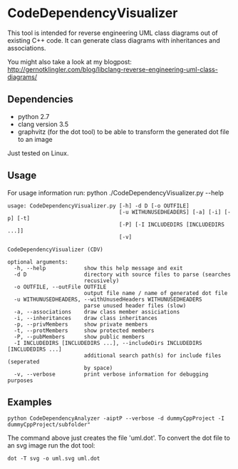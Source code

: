 CodeDependencyVisualizer
========================

This tool is intended for reverse engineering UML class diagrams out of existing C++ code. It can generate class diagrams with inheritances and associations.

You might also take a look at my blogpost: http://gernotklingler.com/blog/libclang-reverse-engineering-uml-class-diagrams/

Dependencies
------------
- python 2.7
- clang version 3.5
- graphvitz (for the dot tool) to be able to transform the generated dot file to an image

Just tested on Linux.

Usage
-----
For usage information run:
python ./CodeDependencyVisualizer.py --help
```
usage: CodeDependencyVisualizer.py [-h] -d D [-o OUTFILE]
                                   [-u WITHUNUSEDHEADERS] [-a] [-i] [-p] [-t]
                                   [-P] [-I INCLUDEDIRS [INCLUDEDIRS ...]]
                                   [-v]

CodeDependencyVisualizer (CDV)

optional arguments:
  -h, --help            show this help message and exit
  -d D                  directory with source files to parse (searches
                        recusively)
  -o OUTFILE, --outFile OUTFILE
                        output file name / name of generated dot file
  -u WITHUNUSEDHEADERS, --withUnusedHeaders WITHUNUSEDHEADERS
                        parse unused header files (slow)
  -a, --associations    draw class member assiciations
  -i, --inheritances    draw class inheritances
  -p, --privMembers     show private members
  -t, --protMembers     show protected members
  -P, --pubMembers      show public members
  -I INCLUDEDIRS [INCLUDEDIRS ...], --includeDirs INCLUDEDIRS [INCLUDEDIRS ...]
                        additional search path(s) for include files (seperated
                        by space)
  -v, --verbose         print verbose information for debugging purposes
```

Examples
--------
```
python CodeDependencyAnalyzer -aiptP --verbose -d dummyCppProject -I dummyCppProject/subfolder"
```
The command above just creates the file 'uml.dot'. To convert the dot file to an svg image run the dot tool:
```
dot -T svg -o uml.svg uml.dot
```
